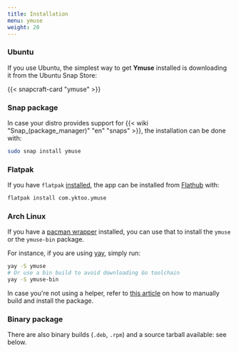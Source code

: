 ```yaml
---
title: Installation
menu: ymuse
weight: 20
---
```


### Ubuntu

If you use Ubuntu, the simplest way to get **Ymuse** installed is downloading it from the Ubuntu Snap Store:

{{< snapcraft-card "ymuse" >}}

### Snap package

In case your distro provides support for {{< wiki "Snap_(package_manager)" "en" "snaps" >}}, the installation can be done with:

```bash
sudo snap install ymuse
```

### Flatpak

If you have `flatpak` [installed](https://flatpak.org/setup/), the app can be installed from [Flathub](https://flathub.org/apps/details/com.yktoo.ymuse) with:

```bash
flatpak install com.yktoo.ymuse
```

### Arch Linux

If you have a [pacman wrapper](https://wiki.archlinux.org/index.php/AUR_helpers#Pacman_wrappers) installed, you can use that to install the `ymuse` or the `ymuse-bin` package.

For instance, if you are using [yay](https://github.com/Jguer/yay), simply run:

```bash
yay -S ymuse
# Or use a bin build to avoid downloading Go toolchain
yay -S ymuse-bin
```

In case you're not using a helper, refer to [this article](https://wiki.archlinux.org/index.php/Arch_User_Repository#Installing_and_upgrading_packages) on how to manually build and install the package.

### Binary package

There are also binary builds (`.deb`, `.rpm`) and a source tarball available: see below.
